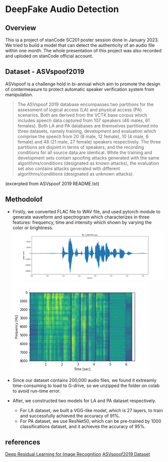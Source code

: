 # DeepFake Audio Detection 
## Overview
This ia a project of stanCode SC201 poster session done in January 2023. We tried to build a model that can detect the authenticity of an audio file within one month. The whole presentation of this project was also recorded and uploded on stanCode official account.

## Dataset - ASVspoof2019
ASVspoof is a challenge hold in bi-annual which aim to promote the design of contermeasure to protect automatic speaker verification system from manipulation. 
> The ASVspoof 2019 database encompasses two partitions for the assessment of logical access (LA) and physical access (PA) scenarios. Both are derived from the VCTK base corpus which includes speech data captured from 107 speakers (46 males, 61 females). Both LA and PA databases are themselves partitioned into three datasets, namely training, development and evaluation which comprise the speech from 20 (8 male, 12 female), 10 (4 male, 6 female) and 48 (21 male, 27 female) speakers respectively. The three partitions are disjoint in terms of speakers, and the recording conditions for all source data are identical. While the training and development sets contain spoofing attacks generated with the same algorithms/conditions (designated as known attacks), the evaluation set also contains attacks generated with different algorithms/conditions (designated as unknown attacks). 

(excerpted from ASVspoof 2019 README.txt) 

## Methodolof
* Firstly, we converted FLAC file to WAV file, and used pytorch module to generate waveform and spectrogram which characterizes in three features: frequency, time and intensity which shown by varying the color or brightness.
![image](https://github.com/Evian-Chen/DeepFake-Audio-Detect/blob/main/PA_T_0005450.png)
![image](https://github.com/Evian-Chen/DeepFake-Audio-Detect/blob/main/PA_T_0006390.png)

* Since our dataset contains 200,000 audio files, we found it extreamly time-consuming to load to G-drive, so we unzipped the folder on colab to avoid run-time error.
* After, we constructed two models for LA and PA dataset respectively.
  * For LA dataset, we built a VGG-like model, which is 27 layers, to train and successfully achieved the accuracy of 91%.
  * For PA dataset, we use ResNet50, which can be pre-trained by 1000 classifications dataset, and it achieves the accuracy of 95%.

## references
<a href="(https://arxiv.org/abs/1512.03385)">Deep Residual Learning for Image Recognition</a>
<a href="https://www.asvspoof.org/database">ASVspoof2019 Dataset</a>
